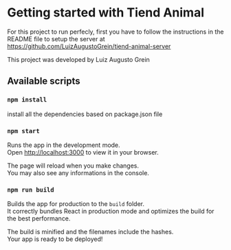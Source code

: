 # Getting started with Tiend Animal

For this project to run perfecly, first you have to follow the instructions in the README file to setup the server at https://github.com/LuizAugustoGrein/tiend-animal-server

This project was developed by Luiz Augusto Grein

## Available scripts

### `npm install`

install all the dependencies based on package.json file

### `npm start`

Runs the app in the development mode.\
Open [http://localhost:3000](http://localhost:3000) to view it in your browser.

The page will reload when you make changes.\
You may also see any informations in the console.

### `npm run build`

Builds the app for production to the `build` folder.\
It correctly bundles React in production mode and optimizes the build for the best performance.

The build is minified and the filenames include the hashes.\
Your app is ready to be deployed!
